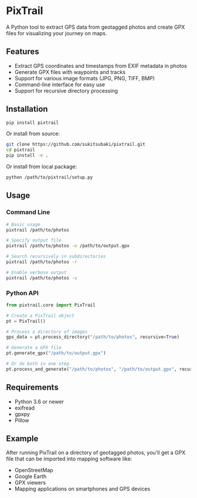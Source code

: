 # PixTrail

A Python tool to extract GPS data from geotagged photos and create GPX files for visualizing your journey on maps.

## Features

- Extract GPS coordinates and timestamps from EXIF metadata in photos
- Generate GPX files with waypoints and tracks
- Support for various image formats (JPG, PNG, TIFF, BMP)
- Command-line interface for easy use
- Support for recursive directory processing

## Installation

```bash
pip install pixtrail
```

Or install from source:
```bash
git clone https://github.com/sukitsubaki/pixtrail.git
cd pixtrail
pip install -e .
```

Or install from local package:
```bash
python /path/to/pixtrail/setup.py
```

## Usage

### Command Line

```bash
# Basic usage
pixtrail /path/to/photos

# Specify output file
pixtrail /path/to/photos -o /path/to/output.gpx

# Search recursively in subdirectories
pixtrail /path/to/photos -r

# Enable verbose output
pixtrail /path/to/photos -v
```

### Python API

```python
from pixtrail.core import PixTrail

# Create a PixTrail object
pt = PixTrail()

# Process a directory of images
gps_data = pt.process_directory("/path/to/photos", recursive=True)

# Generate a GPX file
pt.generate_gpx("/path/to/output.gpx")

# Or do both in one step
pt.process_and_generate("/path/to/photos", "/path/to/output.gpx", recursive=True)
```

## Requirements

- Python 3.6 or newer
- exifread
- gpxpy
- Pillow

## Example

After running PixTrail on a directory of geotagged photos, you'll get a GPX file that can be imported into mapping software like:

- OpenStreetMap
- Google Earth
- GPX viewers
- Mapping applications on smartphones and GPS devices
